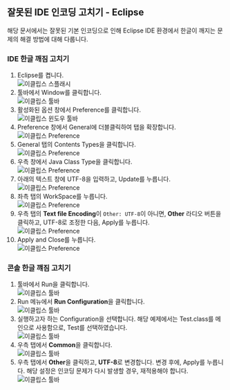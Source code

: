 ## 잘못된 IDE 인코딩 고치기 - Eclipse

해당 문서에서는 잘못된 기본 인코딩으로 인해 Eclipse IDE 환경에서 한글이 깨지는 문제의 해결 방법에 대해 다룹니다.

### IDE 한글 깨짐 고치기
1. Eclipse를 켭니다.<br>
   ![이클립스 스플래시](../../../images/extra/eclipse_splash.png)
2. 툴바에서 Window를 클릭합니다.<br>
   ![이클립스 툴바](../../../images/extra/eclipse_toolbar.png)
3. 활성화된 옵션 창에서 Preference를 클릭합니다.<br>
   ![이클립스 윈도우 툴바](../../../images/extra/eclipse_window_toolbar.png)
4. Preference 창에서 General에 더블클릭하여 탭을 확장합니다.<br>
   ![이클립스 Preference](../../../images/extra/eclipse_preference.png)
5. General 탭의 Contents Types을 클릭합니다.<br>
   ![이클립스 Preference](../../../images/extra/eclipse_preference_content_type_select.png)
6. 우측 창에서 Java Class Type을 클릭합니다.<br>
   ![이클립스 Preference](../../../images/extra/eclipse_contents_type_java_class.png)
7. 아래의 텍스트 창에 UTF-8을 입력하고, Update를 누릅니다.<br>
   ![이클립스 Preference](../../../images/extra/eclipse_update_java_class_encoding.png)
8. 좌측 탭의 WorkSpace를 누릅니다.<br>
   ![이클립스 Preference](../../../images/extra/eclipse_preference_workspace.png)
9. 우측 탭의 **Text file Encoding**이 `Other: UTF-8`이 아니면, **Other** 라디오 버튼을 클릭하고, UTF-8로 조정한 다음, Apply를 누릅니다.<br>
   ![이클립스 Preference](../../../images/extra/eclipse_update_workspace_conding.png)
10. Apply and Close를 누릅니다.  <br>
    ![이클립스 Preference](../../../images/extra/eclipse_save_and_close_preference.png)

### 콘솔 한글 꺠짐 고치기
1. 툴바에서 Run을 클릭합니다.<br>
   ![이클립스 툴바](../../../images/extra/eclipse_toolbar_console.png)
2. Run 메뉴에서 **Run Configuration**을 클릭합니다.<br>
   ![이클립스 툴바](../../../images/extra/eclipse_toolbar_run.png)
3. 실행하고자 하는 Configuration을 선택합니다. 해당 예제에서는 Test.class를 메인으로 사용함으로, Test를 선택하였습니다.<br>
   ![이클립스 툴바](../../../images/extra/eclipse_run_configuration.png)
4. 우측 탭에서 **Common**을 클릭합니다.<br>
   ![이클립스 툴바](../../../images/extra/eclipse_run_configuration_common.png)
5. 우측 탭에서 **Other**을 클릭하고, **UTF-8**로 변경합니다. 변경 후에, Apply를 누릅니다.
   해당 설정은 인코딩 문제가 다시 발생할 경우, 재적용해야 합니다.<br>
   ![이클립스 툴바](../../../images/extra/eclipse_run_configuration_update_encoding.png)
